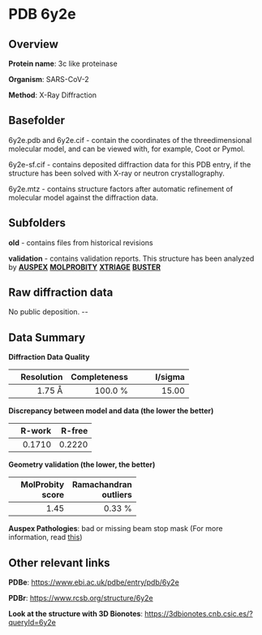 # PDB 6y2e

## Overview

**Protein name**: 3c like proteinase

**Organism**: SARS-CoV-2

**Method**: X-Ray Diffraction

## Basefolder

6y2e.pdb and 6y2e.cif - contain the coordinates of the threedimensional molecular model, and can be viewed with, for example, Coot or Pymol.

6y2e-sf.cif - contains deposited diffraction data for this PDB entry, if the structure has been solved with X-ray or neutron crystallography.

6y2e.mtz - contains structure factors after automatic refinement of molecular model against the diffraction data.

## Subfolders



**old** - contains files from historical revisions

**validation** - contains validation reports. This structure has been analyzed by [**AUSPEX**](https://github.com/thorn-lab/coronavirus_structural_task_force/tree/master/pdb/3c_like_proteinase/SARS-CoV-2/6y2e/validation/auspex)  [**MOLPROBITY**](https://github.com/thorn-lab/coronavirus_structural_task_force/tree/master/pdb/3c_like_proteinase/SARS-CoV-2/6y2e/validation/molprobity) [**XTRIAGE**](https://github.com/thorn-lab/coronavirus_structural_task_force/blob/master/pdb/3c_like_proteinase/SARS-CoV-2/6y2e/validation/Xtriage_output.log) [**BUSTER**](https://www.globalphasing.com/buster/wiki/index.cgi?Covid19Pdb6Y2E)

## Raw diffraction data

No public deposition. --<br> 

## Data Summary
**Diffraction Data Quality**

|   | Resolution | Completeness| I/sigma |
|---|-------------:|----------------:|--------------:|
|   |1.75 Å|100.0 %|<img width=50/>15.00|

**Discrepancy between model and data (the lower the better)**

|   | **R-work**| **R-free**   
|---|-------------:|----------------:|           
||  0.1710|  0.2220|

**Geometry validation (the lower, the better)**

|   |**MolProbity<br>score**| **Ramachandran<br>outliers** 
|---|-------------:|----------------:|
||  1.45|  0.33 %|

**Auspex Pathologies**: bad or missing beam stop mask (For more information, read [this](https://github.com/thorn-lab/coronavirus_structural_task_force/blob/master/pdb/3c_like_proteinase/SARS-CoV-2/6y2e/validation/auspex/6y2e_auspex_comments.txt))

 



## Other relevant links 
**PDBe**:  https://www.ebi.ac.uk/pdbe/entry/pdb/6y2e
 
**PDBr**: https://www.rcsb.org/structure/6y2e 

**Look at the structure with 3D Bionotes**: https://3dbionotes.cnb.csic.es/?queryId=6y2e

